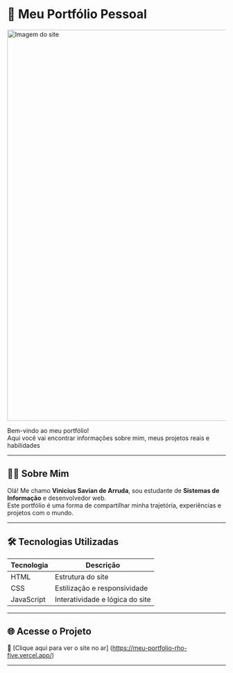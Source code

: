 # 🚀 Meu Portfólio Pessoal

<img src="https://github.com/user-attachments/assets/1c657a1e-1c00-4c92-81a3-bbaa98c08769" alt="Imagem do site" width="900"/>


Bem-vindo ao meu portfólio!  
Aqui você vai encontrar informações sobre mim, meus projetos reais e habilidades

---

## 🧑‍💻 Sobre Mim

Olá! Me chamo **Vinicius Savian de Arruda**, sou estudante de **Sistemas de Informação** e desenvolvedor web.  
Este portfólio é uma forma de compartilhar minha trajetória, experiências e projetos com o mundo.

---

## 🛠️ Tecnologias Utilizadas

| Tecnologia | Descrição |
|------------|------------|
| HTML       | Estrutura do site |
| CSS        | Estilização e responsividade |
| JavaScript | Interatividade e lógica do site |

---

## 🌐 Acesse o Projeto

🔗 [Clique aqui para ver o site no ar] (https://meu-portfolio-rho-five.vercel.app/)

---




